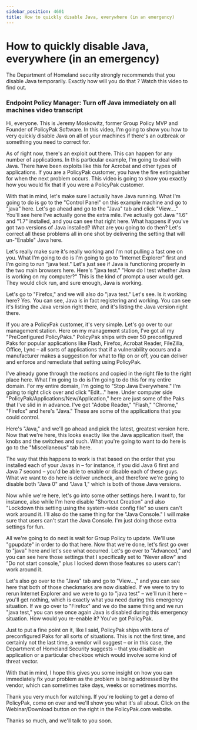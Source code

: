```yaml
---
sidebar_position: 4601
title: How to quickly disable Java, everywhere (in an emergency)
---
```


# How to quickly disable Java, everywhere (in an emergency)

The Department of Homeland security strongly recommends that you disable Java temporarily. Exactly how will you do that ? Watch this video to find out.

### Endpoint Policy Manager: Turn off Java immediately on all machines video transcript

Hi, everyone. This is Jeremy Moskowitz, former Group Policy MVP and Founder of PolicyPak Software. In this video, I'm going to show you how to very quickly disable Java on all of your machines if there's an outbreak or something you need to correct for.

As of right now, there's an exploit out there. This can happen for any number of applications. In this particular example, I'm going to deal with Java. There have been exploits like this for Acrobat and other types of applications. If you are a PolicyPak customer, you have the fire extinguisher for when the next problem occurs. This video is going to show you exactly how you would fix that if you were a PolicyPak customer.

With that in mind, let's make sure I actually have Java running. What I'm going to do is go to the "Control Panel" on this example machine and go to "java" here. Let's go ahead and go to the "Java" tab and click "View…." You'll see here I've actually gone the extra mile. I've actually got Java "1.6" and "1.7" installed, and you can see that right here. What happens if you've got two versions of Java installed? What are you going to do then? Let's correct all these problems all in one shot by delivering the setting that will un-"Enable" Java here.

Let's really make sure it's really working and I'm not pulling a fast one on you. What I'm going to do is I'm going to go to "Internet Explorer" first and I'm going to run "java test." Let's just see if Java is functioning properly in the two main browsers here. Here's "java test." "How do I test whether Java is working on my computer?" This is the kind of prompt a user would get. They would click run, and sure enough, Java is working.

Let's go to "Firefox," and we will also do "java test." Let's see. Is it working here? Yes. You can see, Java is in fact registering and working. You can see it's listing the Java version right there, and it's listing the Java version right there.

If you are a PolicyPak customer, it's very simple. Let's go over to our management station. Here on my management station, I've got all my "PreConfigured PolicyPaks." PolicyPak ships with over 50 preconfigured Paks for popular applications like Flash, Firefox, Acrobat Reader, FileZilla, Office, Lync – all sorts of applications that if a vulnerability occurs and a manufacturer makes a suggestion for what to flip on or off, you can deliver and enforce and remediate that setting using PolicyPak.

I've already gone through the motions and copied in the right file to the right place here. What I'm going to do is I'm going to do this for my entire domain. For my entire domain, I'm going to "Stop Java Everywhere." I'm going to right click over and click "Edit…" here. Under computer side "PolicyPak/Applications/New/Application," here are just some of the Paks that I've slid in in advance. I've got "Adobe Reader," "Flash," "Chrome," "Firefox" and here's "Java." These are some of the applications that you could control.

Here's "Java," and we'll go ahead and pick the latest, greatest version here. Now that we're here, this looks exactly like the Java application itself, the knobs and the switches and such. What you're going to want to do here is go to the "Miscellaneous" tab here.

The way that this happens to work is that based on the order that you installed each of your Javas in – for instance, if you did Java 6 first and Java 7 second – you'd be able to enable or disable each of these guys. What we want to do here is deliver uncheck, and therefore we're going to disable both "Java 0" and "Java 1," which is both of those Java versions.

Now while we're here, let's go into some other settings here. I want to, for instance, also while I'm here disable "Shortcut Creation" and also "Lockdown this setting using the system-wide config file" so users can't work around it. I'll also do the same thing for the "Java Console." I will make sure that users can't start the Java Console. I'm just doing those extra settings for fun.

All we're going to do next is wait for Group Policy to update. We'll use "gpupdate" in order to do that here. Now that we're done, let's first go over to "java" here and let's see what occurred. Let's go over to "Advanced," and you can see here those settings that I specifically set to "Never allow" and "Do not start console," plus I locked down those features so users can't work around it.

Let's also go over to the "Java" tab and go to "View…," and you can see here that both of those checkmarks are now disabled. If we were to try to rerun Internet Explorer and we were to go to "java test" – we'll run it here – you'll get nothing, which is exactly what you need during this emergency situation. If we go over to "Firefox" and we do the same thing and we run "java test," you can see once again Java is disabled during this emergency situation. How would you re-enable it? You've got PolicyPak.

Just to put a fine point on it, like I said, PolicyPak ships with tons of preconfigured Paks for all sorts of situations. This is not the first time, and certainly not the last time, a vendor will suggest – or in this case, the Department of Homeland Security suggests – that you disable an application or a particular checkbox which would involve some kind of threat vector.

With that in mind, I hope this gives you some insight on how you can immediately fix your problem as the problem is being addressed by the vendor, which can sometimes take days, weeks or sometimes months.

Thank you very much for watching. If you're looking to get a demo of PolicyPak, come on over and we'll show you what it's all about. Click on the Webinar/Download button on the right in the PolicyPak.com website.

Thanks so much, and we'll talk to you soon.